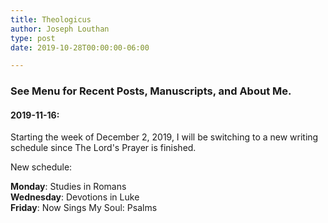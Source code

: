 ```yaml
---
title: Theologicus
author: Joseph Louthan
type: post
date: 2019-10-28T00:00:00-06:00

---
```

### See Menu for Recent Posts, Manuscripts, and About Me.

#### 2019-11-16:  
Starting the week of December 2, 2019, I will be switching to a new writing schedule since The Lord's Prayer is finished.

New schedule:

**Monday**: Studies in Romans  
**Wednesday**: Devotions in Luke  
**Friday**: Now Sings My Soul: Psalms  
